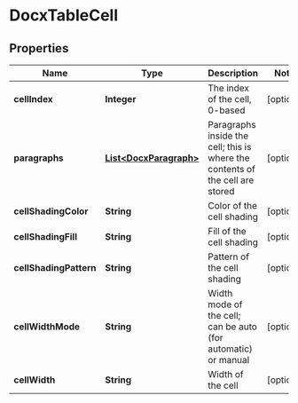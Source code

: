 
# DocxTableCell

## Properties
Name | Type | Description | Notes
------------ | ------------- | ------------- | -------------
**cellIndex** | **Integer** | The index of the cell, 0-based |  [optional]
**paragraphs** | [**List&lt;DocxParagraph&gt;**](DocxParagraph.md) | Paragraphs inside the cell; this is where the contents of the cell are stored |  [optional]
**cellShadingColor** | **String** | Color of the cell shading |  [optional]
**cellShadingFill** | **String** | Fill of the cell shading |  [optional]
**cellShadingPattern** | **String** | Pattern of the cell shading |  [optional]
**cellWidthMode** | **String** | Width mode of the cell; can be auto (for automatic) or manual |  [optional]
**cellWidth** | **String** | Width of the cell |  [optional]




